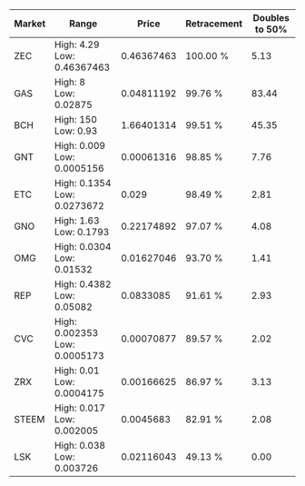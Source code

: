 | Market | Range | Price| Retracement | Doubles to 50% |
| --- | --- | --- | --- | --- |
| ZEC | High: 4.29<br />Low: 0.46367463 | 0.46367463 | 100.00 % | 5.13 |
| GAS | High: 8<br />Low: 0.02875 | 0.04811192 | 99.76 % | 83.44 |
| BCH | High: 150<br />Low: 0.93 | 1.66401314 | 99.51 % | 45.35 |
| GNT | High: 0.009<br />Low: 0.0005156 | 0.00061316 | 98.85 % | 7.76 |
| ETC | High: 0.1354<br />Low: 0.0273672 | 0.029 | 98.49 % | 2.81 |
| GNO | High: 1.63<br />Low: 0.1793 | 0.22174892 | 97.07 % | 4.08 |
| OMG | High: 0.0304<br />Low: 0.01532 | 0.01627046 | 93.70 % | 1.41 |
| REP | High: 0.4382<br />Low: 0.05082 | 0.0833085 | 91.61 % | 2.93 |
| CVC | High: 0.002353<br />Low: 0.0005173 | 0.00070877 | 89.57 % | 2.02 |
| ZRX | High: 0.01<br />Low: 0.0004175 | 0.00166625 | 86.97 % | 3.13 |
| STEEM | High: 0.017<br />Low: 0.002005 | 0.0045683 | 82.91 % | 2.08 |
| LSK | High: 0.038<br />Low: 0.003726 | 0.02116043 | 49.13 % | 0.00 |
